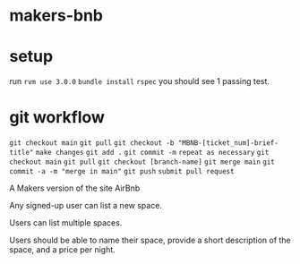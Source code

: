 # makers-bnb

# setup

run ```rvm use 3.0.0```
```bundle install```
```rspec``` you should see 1 passing test.

# git workflow
```git checkout main```
```git pull```
```git checkout -b "MBNB-[ticket_num]-brief-title"```
```make changes```
```git add .```
```git commit -m```
```repeat as necessary```
```git checkout main```
```git pull```
```git checkout [branch-name]```
```git merge main```
```git commit -a -m "merge in main"```
```git push```
```submit pull request```

A Makers version of the site AirBnb

Any signed-up user can list a new space.

Users can list multiple spaces.

Users should be able to name their space, provide a short description of the space, and a price per night.